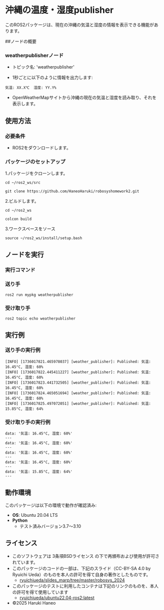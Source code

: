 # 沖縄の温度・湿度publisher  

このROS2パッケージは、現在の沖縄の気温と湿度の情報を表示できる機能があります。  

##ノードの概要  
### weatherpublisherノード  
- トピック名: 'weatherpublisher'  

- 1秒ごとに以下のように情報を出力します:  
```
気温: XX.X℃  湿度: YY.Y%  
```
- OpenWeatherMapサイトから沖縄の現在の気温と湿度を読み取り、それを表示します。  

## 使用方法  

### 必要条件 ###  
- ROS2をダウンロードします。  

### パッケージのセットアップ  

1.パッケージをクローンします。  
```
cd ~/ros2_ws/src  
```
```
git clone https://github.com/HaneoHaruki/robosyshomework2.git  
```

2.ビルドします。  
```
cd ~/ros2_ws  
```
```
colcon build  
```

3.ワークスペースをソース  
```
source ~/ros2_ws/install/setup.bash  
```

## ノードを実行  
### 実行コマンド  
### 送り手  
```
ros2 run mypkg weatherpublisher  
```
### 受け取り手  
```
ros2 topic echo weatherpublisher  
```

## 実行例  
### 送り手の実行例  
```
[INFO] [1736017821.465978037] [weather_publisher]: Published: 気温: 16.45°C, 湿度: 60%
[INFO] [1736017822.445411227] [weather_publisher]: Published: 気温: 16.45°C, 湿度: 60%
[INFO] [1736017823.441732505] [weather_publisher]: Published: 気温: 16.45°C, 湿度: 60%
[INFO] [1736017824.465051694] [weather_publisher]: Published: 気温: 16.45°C, 湿度: 60%
[INFO] [1736017825.497072051] [weather_publisher]: Published: 気温: 15.85°C, 湿度: 64%
```

### 受け取り手の実行例  
```
data: '気温: 16.45°C, 湿度: 60%'
---
data: '気温: 16.45°C, 湿度: 60%'
---
data: '気温: 16.45°C, 湿度: 60%'
---
data: '気温: 16.45°C, 湿度: 60%'
---
data: '気温: 15.85°C, 湿度: 64%'
---
```

## 動作環境

このパッケージは以下の環境で動作が確認済み:
- **OS**: Ubuntu 20.04 LTS
- **Python**
  - テスト済みバージョン3.7～3.10

## ライセンス
- このソフトウェアは 3条項BSDライセンス の下で再頒布および使用が許可されています。
-  このパッケージのコードの一部は、下記のスライド（CC-BY-SA 4.0 by Ryuichi Ueda）のものを本人の許可を得て自身の著作としたものです。
    - [ryuichiueda/slides_marp/tree/master/robosys_2024](https://github.com/ryuichiueda/slides_marp/tree/master/robosys2024)
- このパッケージのテストに利用したコンテナは下記のリンクのものを、本人の許可を得て使用しています
  - [ryuichiueda/ubuntu22.04-ros2:latest](https://hub.docker.com/repository/docker/ryuichiueda/ubuntu22.04-ros2)
- ©2025 Haruki Haneo
